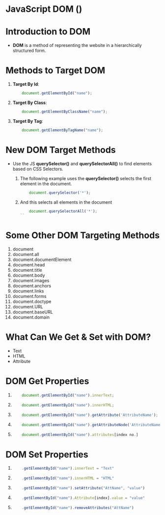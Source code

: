 # JavaScript DOM ()

# Introduction to DOM
* __DOM__ is a method of representing the website in a hierarchically structured form. 

# Methods to Target DOM
1. __Target By Id__: 
    ```js
        document.getElementById("name");
    ```

2. __Target By Class__:
    ```js
        document.getElementByClassName("name");
    ```

3. __Target By Tag__:
    ```js
        document.getElementByTagName("name");
    ```

# New DOM Target Methods
* Use the JS __querySelector()__ and __querySelectorAll()__ to find elements based on CSS Selectors.

    1. The following example uses the __querySelector()__ selects the first element in the document.
        ```js
            document.querySelector('*');
        ```
    2. And this selects all elements in the document
        ```js
            document.querySelectorAll('*');
        ``

# Some Other DOM Targeting Methods
1. document
2. document.all
3. document.documentElement
4. document.head
5. document.title
6. document.body
7. document.images
8. document.anchors
9. document.links
10. document.forms
11. document.doctype
12. document.URL
13. document.baseURL
14. document.domain

# What Can We Get & Set with DOM?
* Text
* HTML
* Attribute

# DOM Get Properties
1. 
    ```js
        document.getElementById("name").innerText;
    ```
2.
    ```js
        document.getElementById("name").innerHTML;
    ```
3.
    ```js
        document.getElementById("name").getAttribute('AttributeName');
    ```
4.
    ```js
        document.getElementById("name").getAttributeNode('AttributeName');
    ```
5. 
    ```js
        document.getElementById("name").attributes[index no.]
    ```

# DOM Set Properties
1. 
    ```js
        .getElementById("name").innerText = "Text"
    ```
2.
    ```js
        .getElementById("name").innerHTML = "HTML"
    ```
3.
    ```js
        .getElementById("name").setAttribute("AttName", "value")
    ```
4.
    ```js
        .getElementById("name").Attribute[index].value = "value"
    ```
5.
    ```js
        .getElementById("name").removeAttributes("AttName")
    ```
